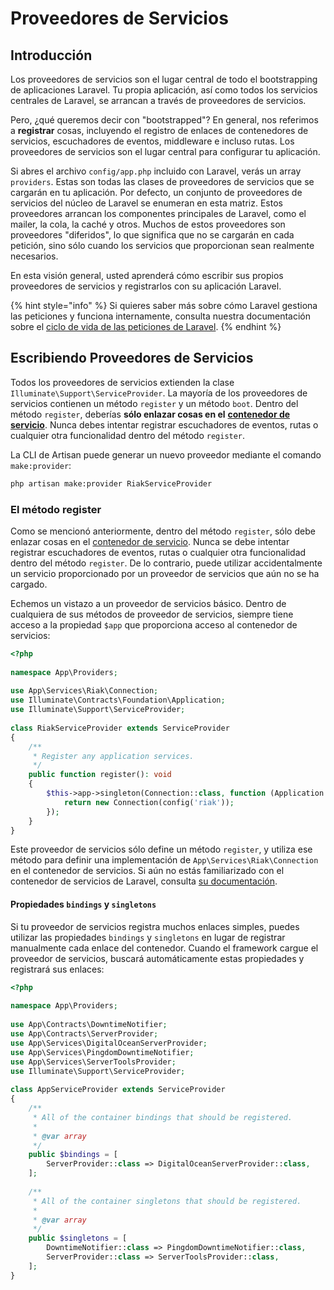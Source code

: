 # Proveedores de Servicios

## Introducción

Los proveedores de servicios son el lugar central de todo el bootstrapping de aplicaciones Laravel. Tu propia aplicación, así como todos los servicios centrales de Laravel, se arrancan a través de proveedores de servicios.

Pero, ¿qué queremos decir con "bootstrapped"? En general, nos referimos a **registrar** cosas, incluyendo el registro de enlaces de contenedores de servicios, escuchadores de eventos, middleware e incluso rutas. Los proveedores de servicios son el lugar central para configurar tu aplicación.

Si abres el archivo `config/app.php` incluido con Laravel, verás un array `providers`. Estas son todas las clases de proveedores de servicios que se cargarán en tu aplicación. Por defecto, un conjunto de proveedores de servicios del núcleo de Laravel se enumeran en esta matriz. Estos proveedores arrancan los componentes principales de Laravel, como el mailer, la cola, la caché y otros. Muchos de estos proveedores son proveedores "diferidos", lo que significa que no se cargarán en cada petición, sino sólo cuando los servicios que proporcionan sean realmente necesarios.

En esta visión general, usted aprenderá cómo escribir sus propios proveedores de servicios y registrarlos con su aplicación Laravel.

{% hint style="info" %}
Si quieres saber más sobre cómo Laravel gestiona las peticiones y funciona internamente, consulta nuestra documentación sobre el [ciclo de vida de las peticiones de Laravel](https://laravel.com/docs/10.x/lifecycle).
{% endhint %}

## Escribiendo Proveedores de Servicios

Todos los proveedores de servicios extienden la clase `Illuminate\Support\ServiceProvider`. La mayoría de los proveedores de servicios contienen un método `register` y un método `boot`. Dentro del método `register`, deberías **sólo enlazar cosas en el** [**contenedor de servicio**](https://laravel.com/docs/10.x/container). Nunca debes intentar registrar escuchadores de eventos, rutas o cualquier otra funcionalidad dentro del método `register`.

La CLI de Artisan puede generar un nuevo proveedor mediante el comando `make:provider`:

```sh
php artisan make:provider RiakServiceProvider
```

### El método register

Como se mencionó anteriormente, dentro del método `register`, sólo debe enlazar cosas en el [contenedor de servicio](https://laravel.com/docs/10.x/container). Nunca se debe intentar registrar escuchadores de eventos, rutas o cualquier otra funcionalidad dentro del método `register`. De lo contrario, puede utilizar accidentalmente un servicio proporcionado por un proveedor de servicios que aún no se ha cargado.

Echemos un vistazo a un proveedor de servicios básico. Dentro de cualquiera de sus métodos de proveedor de servicios, siempre tiene acceso a la propiedad `$app` que proporciona acceso al contenedor de servicios:

```php
<?php
 
namespace App\Providers;
 
use App\Services\Riak\Connection;
use Illuminate\Contracts\Foundation\Application;
use Illuminate\Support\ServiceProvider;
 
class RiakServiceProvider extends ServiceProvider
{
    /**
     * Register any application services.
     */
    public function register(): void
    {
        $this->app->singleton(Connection::class, function (Application $app) {
            return new Connection(config('riak'));
        });
    }
}
```

Este proveedor de servicios sólo define un método `register`, y utiliza ese método para definir una implementación de `App\Services\Riak\Connection` en el contenedor de servicios. Si aún no estás familiarizado con el contenedor de servicios de Laravel, consulta [su documentación](https://laravel.com/docs/10.x/container).

#### Propiedades `bindings` y `singletons`

Si tu proveedor de servicios registra muchos enlaces simples, puedes utilizar las propiedades `bindings` y `singletons` en lugar de registrar manualmente cada enlace del contenedor. Cuando el framework cargue el proveedor de servicios, buscará automáticamente estas propiedades y registrará sus enlaces:

```php
<?php
 
namespace App\Providers;
 
use App\Contracts\DowntimeNotifier;
use App\Contracts\ServerProvider;
use App\Services\DigitalOceanServerProvider;
use App\Services\PingdomDowntimeNotifier;
use App\Services\ServerToolsProvider;
use Illuminate\Support\ServiceProvider;
 
class AppServiceProvider extends ServiceProvider
{
    /**
     * All of the container bindings that should be registered.
     *
     * @var array
     */
    public $bindings = [
        ServerProvider::class => DigitalOceanServerProvider::class,
    ];
 
    /**
     * All of the container singletons that should be registered.
     *
     * @var array
     */
    public $singletons = [
        DowntimeNotifier::class => PingdomDowntimeNotifier::class,
        ServerProvider::class => ServerToolsProvider::class,
    ];
}
```

